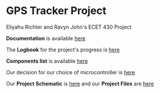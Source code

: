 # GPS Tracker Project
Eliyahu Richter and Ravyn John's ECET 430 Project

**Documentation** is available [here](https://github.com/er7-njit/ECET430Project/blob/96d8590a2757f7f55b96a151e9090a533787fb03/Documentation/Documentation.md)

The **Logbook** for the project's progress is [here](https://github.com/er7-njit/GPSTracker430/wiki/Logbook)

**Components list** is available [here](https://github.com/er7-njit/GPSTracker430/wiki/Documentation)

Our decision for our choice of microcontroller is [here](https://github.com/er7-njit/ECET430Project/blob/276147137cbd99a22d3c6cdc06148143261d77ec/Components/Microcontroller%20Decision.md)

Our **Project Schematic** is [here](https://github.com/er7-njit/GPSTracker430/blob/5e3557c2dc2fdf6309a33f28f480126d91aa319a/Components/Project_Design_Files/Project_Schematic.md) and our **Project Files** are [here](https://github.com/er7-njit/GPSTracker430/tree/2bc03835f8ceaa16678913f8159f3bc934a676d6/Components/Project_Design_Files/Ki_Cad_ProjectFiles)


